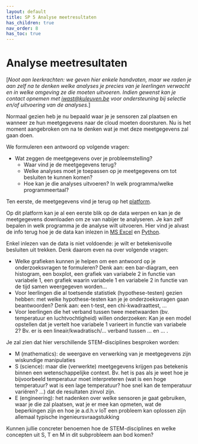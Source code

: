 ```yaml
---
layout: default
title: SP 5 Analyse meetresultaten
has_children: true
nav_order: 8
has_toc: true
---
```


# Analyse meetresultaten

\[_Noot aan leerkrachten: we geven hier enkele handvaten, maar we raden je aan zelf na te denken welke analyses je precies van je leerlingen verwacht en in welke omgeving ze die moeten uitvoeren.
Indien gewenst kan je contact opnemen met iwast@kuleuven.be voor ondersteuning bij selectie en/of uitvoering van de analyses._\]

Normaal gezien heb je nu bepaald waar je je sensoren zal plaatsen en wanneer ze hun meetgegevens naar de cloud moeten doorsturen. Nu is het moment aangebroken om na te denken wat je met deze
meetgegevens zal gaan doen.

We formuleren een antwoord op volgende vragen:
* Wat zeggen de meetgegevens over je probleemstelling?
    * Waar vind je de meetgegevens terug? 
    * Welke analyses moet je toepassen op je meetgegevens om tot besluiten te kunnen komen?    
	* Hoe kan je die analyses uitvoeren? In welk programma/welke programmeertaal?

Ten eerste, de meetgegevens vind je terug op het [platform](./Platform/platform.md). 

Op dit platform kan je al een eerste blik op de data werpen en kan je de meetgegevens downloaden om ze van nabijer te analyseren. Je kan zelf bepalen in welk programma je de analyse
wilt uitvoeren. Hier vind je alvast de info terug hoe je de data kan inlezen in [MS Excel](./Excel/opening-data-in-excel.md) en [Python](./Python/python.md).

Enkel inlezen van de data is niet voldoende: je wilt er betekenisvolle besluiten uit trekken. Denk daarom even na over volgende vragen:
* Welke grafieken kunnen je helpen om een antwoord op je onderzoeksvragen te formuleren? 
    Denk aan: een bar-diagram, een histogram, een boxplot, een grafiek van variabele 2 in functie van variabele 1, 
	een grafiek waarin variabele 1 en variabele 2 in functie van de tijd samen weergegeven worden...
* Voor leerlingen die al toetsende statistiek (hypothese-testen) gezien hebben: met welke hypothese-testen kan je je onderzoeksvragen gaan beantwoorden? 
	Denk aan: een t-test, een chi-kwadraattest, ...
* Voor leerlingen die het verband tussen twee meetwaarden (bv. temperatuur en luchtvochtigheid) willen onderzoeken: 
	Kan je een model opstellen dat je vertelt hoe variabele 1 varieert in functie van variabele 2? Bv. er is een lineair/kwadratisch/... verband tussen ... en ... . 
	
	
Je zal zien dat hier verschillende STEM-disciplines besproken worden:
* M (mathematics): de weergave en verwerking van je meetgegevens zijn wiskundige manipulaties
* S (science): maar die (verwerkte) meetgegevens krijgen pas betekenis binnen een wetenschappelijke context. Bv. het is pas als je weet hoe je bijvoorbeeld temperatuur moet interpreteren (wat is een hoge temperatuur? wat is een lage temperatuur? hoe snel kan de temperatuur variëren? ...) dat de resultaten zinvol zijn.
* E (engineering): het nadenken over welke sensoren je gaat gebruiken, waar je die zal plaatsen, wat je er mee kan opmeten, wat de beperkingen zijn en hoe je a.d.h.v IoT een probleem kan oplossen zijn allemaal typische ingenieursvraagstukking

Kunnen jullie concreter benoemen hoe de STEM-disciplines en welke concepten uit S, T en M in dit subprobleem aan bod komen?